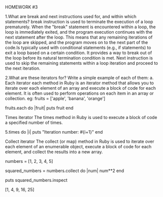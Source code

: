 HOMEWORK #3

1.What are break and next instructions used for, and within which
statements?
break instruction is used to terminate the execution of a loop prematurely. When the "break" statement is encountered within a loop, the loop is immediately exited, and the program execution continues with the next statement after the loop. This means that any remaining iterations of the loop are skipped, and the program moves on to the next part of the code.Is typically used with conditional statements (e.g., if statements) to exit a loop based on a certain condition. It provides a way to break out of the loop before its natural termination condition is met.
Next instruction is used to skip the remaining statements within a loop iteration and proceed to the next iteration. 

2.What are these iterators for? Write a simple example of each of them:
a. Each iterator
each method in Ruby is an iterator method that allows you to iterate over each element of an array and execute a block of code for each element. It is often used to perform operations on each item in an array or collection.
eg:
 fruits = ['apple', 'banana', 'orange']

fruits.each do |fruit|
  puts fruit
end

Times iterator
The times method in Ruby is used to execute a block of code a specified number of times.

5.times do |i|
  puts "Iteration number: #{i+1}"
end

Collect iterator
The collect (or map) method in Ruby is used to iterate over each element of an enumerable object, execute a block of code for each element, and collect the results into a new array.

numbers = [1, 2, 3, 4, 5]

squared_numbers = numbers.collect do |num|
  num**2
end

puts squared_numbers.inspect

[1, 4, 9, 16, 25]
